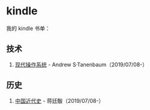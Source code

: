 # kindle
我的 kindle 书单：

## 技术
1. [现代操作系统] - Andrew S·Tanenbaum（2019/07/08-）
## 历史
1. [中国近代史] - 蒋廷黻（2019/07/08-）


[现代操作系统]: https://book.douban.com/subject/3852290/
[中国近代史]: https://book.douban.com/subject/1823751/